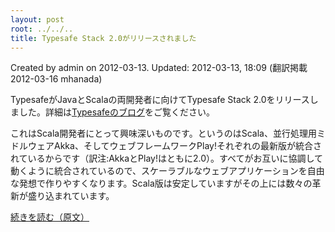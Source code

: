 ```yaml
---
layout: post
root: ../../..
title: Typesafe Stack 2.0がリリースされました
---
```


Created by admin on 2012-03-13. Updated: 2012-03-13, 18:09 (翻訳掲載2012-03-16 mhanada)

TypesafeがJavaとScalaの両開発者に向けてTypesafe Stack 2.0をリリースしました。詳細は[Typesafeのブログ](http://blog.typesafe.com/introducing-typesafe-stack-20)をご覧ください。

これはScala開発者にとって興味深いものです。というのはScala、並行処理用ミドルウェアAkka、そしてウェブフレームワークPlay!それぞれの最新版が統合されているからです（訳注:AkkaとPlay!はともに2.0）。すべてがお互いに協調して動くように統合されているので、スケーラブルなウェブアプリケーションを自由な発想で作りやすくなります。Scala版は安定していますがその上には数々の革新が盛り込まれています。

[続きを読む（原文）](http://www.scala-lang.org/node/12566)

